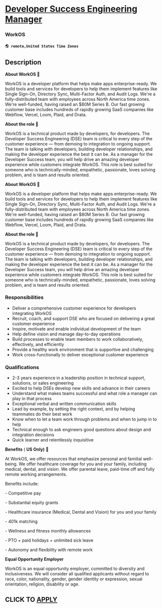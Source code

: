 # [Developer Success Engineering Manager](https://www.remotewlb.com/apply/developer-success-engineering-manager)  
### WorkOS  
#### `🌎 remote,United States Time Zones`  

## Description

 **About WorkOS 🚀**

WorkOS is a developer platform that helps make apps enterprise-ready. We build tools and services for developers to help them implement features like Single Sign-On, Directory Sync, Multi-Factor Auth, and Audit Logs. We're a fully-distributed team with employees across North America time zones. We're well-funded, having raised an $80M Series B. Our fast growing customer base includes hundreds of rapidly growing SaaS companies like Webflow, Vercel, Loom, Plaid, and Drata.

  

 **About the role 💭**

WorkOS is a technical product made by developers, for developers. The Developer Success Engineering (DSE) team is critical to every step of the customer experience — from demoing to integration to ongoing support. The team is talking with developers, building developer relationships, and making the developer experience the best it can be. As a manager for the Developer Success team, you will help drive an amazing developer experience while customers integrate WorkOS. This role is best suited for someone who is technically-minded, empathetic, passionate, loves solving problem, and is team and results oriented.

  

**About WorkOS 🚀**

WorkOS is a developer platform that helps make apps enterprise-ready. We build tools and services for developers to help them implement features like Single Sign-On, Directory Sync, Multi-Factor Auth, and Audit Logs. We're a fully-distributed team with employees across North America time zones. We're well-funded, having raised an $80M Series B. Our fast growing customer base includes hundreds of rapidly growing SaaS companies like Webflow, Vercel, Loom, Plaid, and Drata.

  

 **About the role 💭**

WorkOS is a technical product made by developers, for developers. The Developer Success Engineering (DSE) team is critical to every step of the customer experience — from demoing to integration to ongoing support. The team is talking with developers, building developer relationships, and making the developer experience the best it can be. As a manager for the Developer Success team, you will help drive an amazing developer experience while customers integrate WorkOS. This role is best suited for someone who is technically-minded, empathetic, passionate, loves solving problem, and is team and results oriented.

  

### Responsibilities

* Deliver a comprehensive customer experience for developers integrating WorkOS
* Recruit, coach, and support DSE who are focused on delivering a great customer experience
* Inspire, motivate and enable individual development of the team
* Help define vision and manage day-to-day operations
* Build processes to enable team members to work collaboratively, effectively, and efficiently
* Provide a healthy work environment that is supportive and challenging
* Work cross-functionally to deliver exceptional customer experience

  

### Qualifications

* 2-3 years experience in a leadership position in technical support, solutions, or sales engineering
* Excited to help DSEs develop new skills and advance in their careers
* Understand what makes teams successful and what role a manager can play in that process
* Exceptional verbal and written communication skills
* Lead by example, by setting the right context, and by helping teammates do their best work
* Know when to let a team work through problems and when to jump in to help
* Technical enough to ask engineers good questions about design and integration decisions
* Quick learner and relentlessly inquisitive

  

 **Benefits** ( **US Only)** 💖

At WorkOS, we offer resources that emphasize personal and familial well-being. We offer healthcare coverage for you and your family, including medical, dental, and vision. We offer parental leave, paid-time off and fully remote working arrangements.

  

Benefits include:

\- Competitive pay

\- Substantial equity grants

\- Healthcare insurance (Medical, Dental and Vision) for you and your family

\- 401k matching

\- Wellness and fitness monthly allowances

\- PTO + paid holidays + unlimited sick leave

\- Autonomy and flexibility with remote work

  

 **Equal Opportunity Employer**

WorkOS is an equal opportunity employer, committed to diversity and inclusiveness. We will consider all qualified applicants without regard to race, color, nationality, gender, gender identity or expression, sexual orientation, religion, disability or age.

  
## CLICK TO [APPLY](https://www.remotewlb.com/apply/developer-success-engineering-manager)


